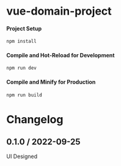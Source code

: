 # vue-domain-project

#### Project Setup

```sh
npm install
```

#### Compile and Hot-Reload for Development

```sh
npm run dev
```

#### Compile and Minify for Production

```sh
npm run build
```

# Changelog
## 0.1.0 / 2022-09-25
UI Designed
